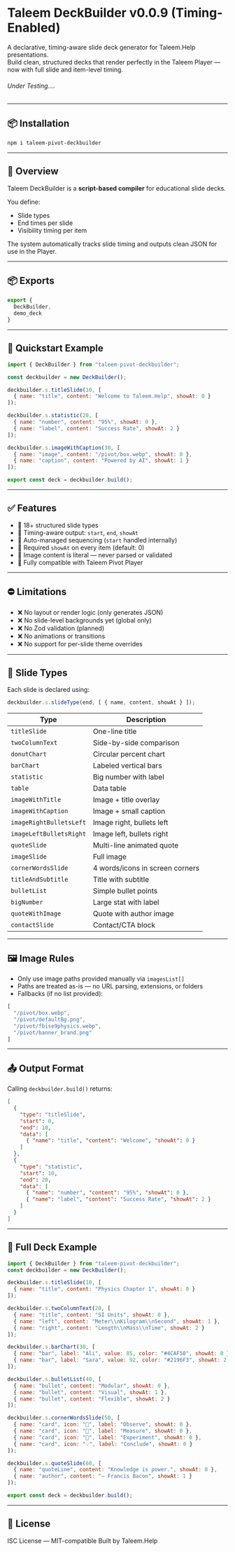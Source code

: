 

# Taleem DeckBuilder v0.0.9 (Timing-Enabled)

A declarative, timing-aware slide deck generator for Taleem.Help presentations.  
Build clean, structured decks that render perfectly in the Taleem Player — now with full slide and item-level timing.

###### Under Testing....
---

## 📦 Installation

```bash
npm i taleem-pivot-deckbuilder
````

---

## 🚀 Overview

Taleem DeckBuilder is a **script-based compiler** for educational slide decks.

You define:

* Slide types
* End times per slide
* Visibility timing per item

The system automatically tracks slide timing and outputs clean JSON for use in the Player.

---

## 📦 Exports

```js
export {
  DeckBuilder,
  demo_deck
}
```

---

## 📄 Quickstart Example

```js
import { DeckBuilder } from "taleem-pivot-deckbuilder";

const deckbuilder = new DeckBuilder();

deckbuilder.s.titleSlide(10, [
  { name: "title", content: "Welcome to Taleem.Help", showAt: 0 }
]);

deckbuilder.s.statistic(20, [
  { name: "number", content: "95%", showAt: 0 },
  { name: "label", content: "Success Rate", showAt: 2 }
]);

deckbuilder.s.imageWithCaption(30, [
  { name: "image", content: "/pivot/box.webp", showAt: 0 },
  { name: "caption", content: "Powered by AI", showAt: 1 }
]);

export const deck = deckbuilder.build();
```

---

## ✅ Features

* 🔹 18+ structured slide types
* 🔹 Timing-aware output: `start`, `end`, `showAt`
* 🔹 Auto-managed sequencing (`start` handled internally)
* 🔹 Required `showAt` on every item (default: 0)
* 🔹 Image content is literal — never parsed or validated
* 🔹 Fully compatible with Taleem Pivot Player

---

## ⛔ Limitations

* ❌ No layout or render logic (only generates JSON)
* ❌ No slide-level backgrounds yet (global only)
* ❌ No Zod validation (planned)
* ❌ No animations or transitions
* ❌ No support for per-slide theme overrides

---

## 🧱 Slide Types

Each slide is declared using:

```js
deckbuilder.s.slideType(end, [ { name, content, showAt } ]);
```

| Type                    | Description                     |
| ----------------------- | ------------------------------- |
| `titleSlide`            | One-line title                  |
| `twoColumnText`         | Side-by-side comparison         |
| `donutChart`            | Circular percent chart          |
| `barChart`              | Labeled vertical bars           |
| `statistic`             | Big number with label           |
| `table`                 | Data table                      |
| `imageWithTitle`        | Image + title overlay           |
| `imageWithCaption`      | Image + small caption           |
| `imageRightBulletsLeft` | Image right, bullets left       |
| `imageLeftBulletsRight` | Image left, bullets right       |
| `quoteSlide`            | Multi-line animated quote       |
| `imageSlide`            | Full image                      |
| `cornerWordsSlide`      | 4 words/icons in screen corners |
| `titleAndSubtitle`      | Title with subtitle             |
| `bulletList`            | Simple bullet points            |
| `bigNumber`             | Large stat with label           |
| `quoteWithImage`        | Quote with author image         |
| `contactSlide`          | Contact/CTA block               |

---

## 🖼 Image Rules

* Only use image paths provided manually via `imagesList[]`
* Paths are treated as-is — no URL parsing, extensions, or folders
* Fallbacks (if no list provided):

```js
[
  "/pivot/box.webp",
  "/pivot/defaultBg.png",
  "/pivot/fbise9physics.webp",
  "/pivot/banner_brand.png"
]
```

---

## 📤 Output Format

Calling `deckbuilder.build()` returns:

```json
[
  {
    "type": "titleSlide",
    "start": 0,
    "end": 10,
    "data": [
      { "name": "title", "content": "Welcome", "showAt": 0 }
    ]
  },
  {
    "type": "statistic",
    "start": 10,
    "end": 20,
    "data": [
      { "name": "number", "content": "95%", "showAt": 0 },
      { "name": "label", "content": "Success Rate", "showAt": 2 }
    ]
  }
]
```

---

## 🧪 Full Deck Example

```js
import { DeckBuilder } from "taleem-pivot-deckbuilder";
const deckbuilder = new DeckBuilder();

deckbuilder.s.titleSlide(10, [
  { name: "title", content: "Physics Chapter 1", showAt: 0 }
]);

deckbuilder.s.twoColumnText(20, [
  { name: "title", content: "SI Units", showAt: 0 },
  { name: "left", content: "Meter\\nKilogram\\nSecond", showAt: 1 },
  { name: "right", content: "Length\\nMass\\nTime", showAt: 2 }
]);

deckbuilder.s.barChart(30, [
  { name: "bar", label: "Ali", value: 85, color: "#4CAF50", showAt: 0 },
  { name: "bar", label: "Sara", value: 92, color: "#2196F3", showAt: 2 }
]);

deckbuilder.s.bulletList(40, [
  { name: "bullet", content: "Modular", showAt: 0 },
  { name: "bullet", content: "Visual", showAt: 1 },
  { name: "bullet", content: "Flexible", showAt: 2 }
]);

deckbuilder.s.cornerWordsSlide(50, [
  { name: "card", icon: "🔬", label: "Observe", showAt: 0 },
  { name: "card", icon: "📏", label: "Measure", showAt: 0 },
  { name: "card", icon: "🧪", label: "Experiment", showAt: 0 },
  { name: "card", icon: "💡", label: "Conclude", showAt: 0 }
]);

deckbuilder.s.quoteSlide(60, [
  { name: "quoteLine", content: "Knowledge is power.", showAt: 0 },
  { name: "author", content: "— Francis Bacon", showAt: 1 }
]);

export const deck = deckbuilder.build();
```

---

## 📣 License

ISC License — MIT-compatible
Built by Taleem.Help
